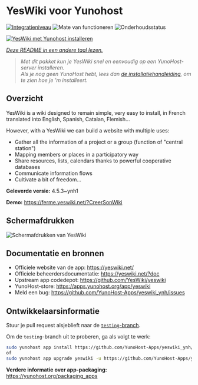 <!--
NB: Deze README is automatisch gegenereerd door <https://github.com/YunoHost/apps/tree/master/tools/readme_generator>
Hij mag NIET handmatig aangepast worden.
-->

# YesWiki voor Yunohost

[![Integratieniveau](https://apps.yunohost.org/badge/integration/yeswiki)](https://ci-apps.yunohost.org/ci/apps/yeswiki/)
![Mate van functioneren](https://apps.yunohost.org/badge/state/yeswiki)
![Onderhoudsstatus](https://apps.yunohost.org/badge/maintained/yeswiki)

[![YesWiki met Yunohost installeren](https://install-app.yunohost.org/install-with-yunohost.svg)](https://install-app.yunohost.org/?app=yeswiki)

*[Deze README in een andere taal lezen.](./ALL_README.md)*

> *Met dit pakket kun je YesWiki snel en eenvoudig op een YunoHost-server installeren.*  
> *Als je nog geen YunoHost hebt, lees dan [de installatiehandleiding](https://yunohost.org/install), om te zien hoe je 'm installeert.*

## Overzicht

YesWiki is a wiki designed to remain simple, very easy to install, in French translated into English, Spanish, Catalan, Flemish...

However, with a YesWiki we can build a website with multiple uses:
- Gather all the information of a project or a group (function of "central station")
- Mapping members or places in a participatory way
- Share resources, lists, calendars thanks to powerful cooperative databases
- Communicate information flows
- Cultivate a bit of freedom...


**Geleverde versie:** 4.5.3~ynh1

**Demo:** <https://ferme.yeswiki.net/?CreerSonWiki>

## Schermafdrukken

![Schermafdrukken van YesWiki](./doc/screenshots/yeswiki_screenshots.png)

## Documentatie en bronnen

- Officiele website van de app: <https://yeswiki.net/>
- Officiele beheerdersdocumentatie: <https://yeswiki.net/?doc>
- Upstream app codedepot: <https://github.com/YesWiki/yeswiki>
- YunoHost-store: <https://apps.yunohost.org/app/yeswiki>
- Meld een bug: <https://github.com/YunoHost-Apps/yeswiki_ynh/issues>

## Ontwikkelaarsinformatie

Stuur je pull request alsjeblieft naar de [`testing`-branch](https://github.com/YunoHost-Apps/yeswiki_ynh/tree/testing).

Om de `testing`-branch uit te proberen, ga als volgt te werk:

```bash
sudo yunohost app install https://github.com/YunoHost-Apps/yeswiki_ynh/tree/testing --debug
of
sudo yunohost app upgrade yeswiki -u https://github.com/YunoHost-Apps/yeswiki_ynh/tree/testing --debug
```

**Verdere informatie over app-packaging:** <https://yunohost.org/packaging_apps>
